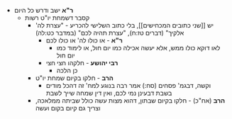 * **ר"א** ישב ודרש כל היום
	* קסבר דשמחת יו"ט רשות
		* יש [[שני כתובים המכחישים]], בלי כתוב השלישי להכריע \- "עצרת לה' אלקיך" (דברים טז:ח), "עצרת תהיה לכם" (במדבר כט:לה)
			* **ר"א** \- או כולו לה' או כולו לכם
				* לאו דוקא כולו ממש, אלא יעשה אכילה כמו יום חול, או לימוד כמו יום חול
			* **רבי יהושע** \- חלקהו חצי חצי
				* כן הלכה
		* **הרב** \- חלקו בקיום שמחת יו"ט
			* וקשה, דבגמ' פסחים (סח:) אמר רבה בנוגע למח' זה דהכל מודים בשבת דבעינן נמי לכם, ואין דין שמחה שייך לשבת
		* **הרב** (אח"כ) \- חלקו בקיום שבתון, דהוא מצות עשה כולל שביתה ממלאכה, וצריך גם קיום בקום ועשה